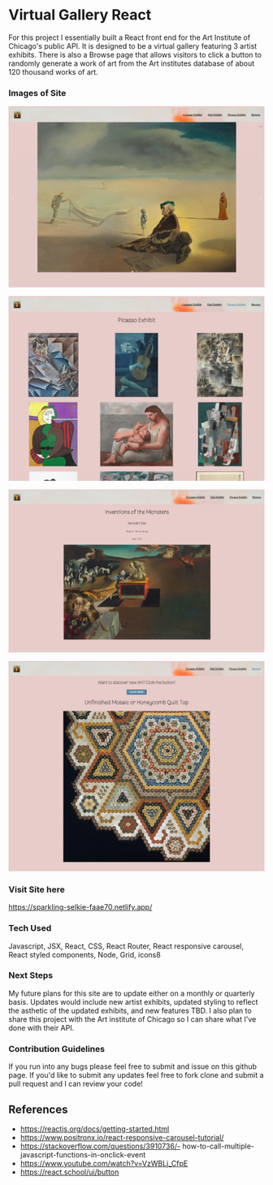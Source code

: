 # Virtual Gallery React

For this project I essentially built a React front end for the Art Institute of Chicago's public API. It is designed to be a virtual gallery featuring 3 artist exhibits.  There is also a Browse page that allows visitors to click a button to randomly generate a work of art from the Art institutes database of about 120 thousand works of art.   


### Images of Site

!["AppPic1"](./Images/Home.PNG)

!["AppPic1"](./Images/Index.PNG)

!["AppPic1"](./Images/Details.PNG)

!["AppPic1"](./Images/Browse.PNG)

### Visit Site here

https://sparkling-selkie-faae70.netlify.app/

### Tech Used

Javascript, JSX, React, CSS, React Router, React responsive carousel, React styled components, Node, Grid, icons8

### Next Steps

My future plans for this site are to update either on a monthly or quarterly basis.  Updates would include new artist exhibits, updated styling to reflect the asthetic of the updated exhibits, and new features TBD. I also plan to share this project with the Art institute of Chicago so I can share what I've done with their API.

### Contribution Guidelines

If you run into any bugs please feel free to submit and issue on this github page.  If you'd like to submit any updates feel free to fork clone and submit a pull request and I can review your code!

## References

- https://reactjs.org/docs/getting-started.html
- https://www.positronx.io/react-responsive-carousel-tutorial/
- https://stackoverflow.com/questions/3910736/-     how-to-call-multiple-javascript-functions-in-onclick-event
- https://www.youtube.com/watch?v=VzWBLj_CfpE
- https://react.school/ui/button